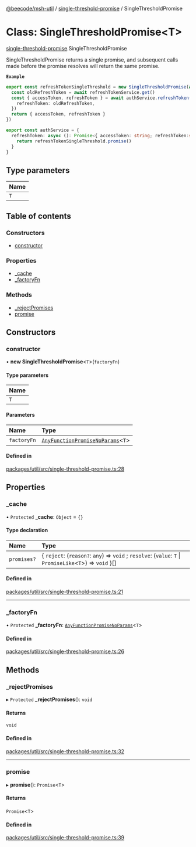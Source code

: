 [@beecode/msh-util](../README.md) / [single-threshold-promise](../modules/single_threshold_promise.md) / SingleThresholdPromise

# Class: SingleThresholdPromise<T\>

[single-threshold-promise](../modules/single_threshold_promise.md).SingleThresholdPromise

SingleThresholdPromise returns a single promise, and subsequent calls made before the promise resolves will return the same promise.

**`Example`**

```ts
export const refreshTokenSingleThreshold = new SingleThresholdPromise(async () => {
  const oldRefreshToken = await refreshTokenService.get()
  const { accessToken, refreshToken } = await authService.refreshToken({
    refreshToken: oldRefreshToken,
  })
  return { accessToken, refreshToken }
})

export const authService = {
  refreshToken: async (): Promise<{ accessToken: string; refreshToken:string }> => {
    return refreshTokenSingleThreshold.promise()
  }
}
```

## Type parameters

| Name |
| :------ |
| `T` |

## Table of contents

### Constructors

- [constructor](single_threshold_promise.SingleThresholdPromise.md#constructor)

### Properties

- [\_cache](single_threshold_promise.SingleThresholdPromise.md#_cache)
- [\_factoryFn](single_threshold_promise.SingleThresholdPromise.md#_factoryfn)

### Methods

- [\_rejectPromises](single_threshold_promise.SingleThresholdPromise.md#_rejectpromises)
- [promise](single_threshold_promise.SingleThresholdPromise.md#promise)

## Constructors

### constructor

• **new SingleThresholdPromise**<`T`\>(`factoryFn`)

#### Type parameters

| Name |
| :------ |
| `T` |

#### Parameters

| Name | Type |
| :------ | :------ |
| `factoryFn` | [`AnyFunctionPromiseNoParams`](../modules/types_any_function_promise_no_params.md#anyfunctionpromisenoparams)<`T`\> |

#### Defined in

[packages/util/src/single-threshold-promise.ts:28](https://github.com/beecode-rs/msh-util/blob/1217d8d/src/single-threshold-promise.ts#L28)

## Properties

### \_cache

• `Protected` **\_cache**: `Object` = `{}`

#### Type declaration

| Name | Type |
| :------ | :------ |
| `promises?` | { `reject`: (`reason?`: `any`) => `void` ; `resolve`: (`value`: `T` \| `PromiseLike`<`T`\>) => `void`  }[] |

#### Defined in

[packages/util/src/single-threshold-promise.ts:21](https://github.com/beecode-rs/msh-util/blob/1217d8d/src/single-threshold-promise.ts#L21)

___

### \_factoryFn

• `Protected` **\_factoryFn**: [`AnyFunctionPromiseNoParams`](../modules/types_any_function_promise_no_params.md#anyfunctionpromisenoparams)<`T`\>

#### Defined in

[packages/util/src/single-threshold-promise.ts:26](https://github.com/beecode-rs/msh-util/blob/1217d8d/src/single-threshold-promise.ts#L26)

## Methods

### \_rejectPromises

▸ `Protected` **_rejectPromises**(): `void`

#### Returns

`void`

#### Defined in

[packages/util/src/single-threshold-promise.ts:32](https://github.com/beecode-rs/msh-util/blob/1217d8d/src/single-threshold-promise.ts#L32)

___

### promise

▸ **promise**(): `Promise`<`T`\>

#### Returns

`Promise`<`T`\>

#### Defined in

[packages/util/src/single-threshold-promise.ts:39](https://github.com/beecode-rs/msh-util/blob/1217d8d/src/single-threshold-promise.ts#L39)

